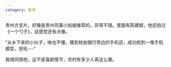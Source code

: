 ```yaml
---
category: 影评
---
```


贵州方言片，好像是贵州同事小姑娘推荐的，非常不错。里面有陈建斌，他还拍过《一个勺子》，这感觉还有点像。

“从乡下来的小伙子，啥也不懂，傻到抢劫银行旁边的手机店，成功抢到一堆手机模型，怒吼---”

我很同情他，这不是喜剧情节，农村有多少人真这么傻。
